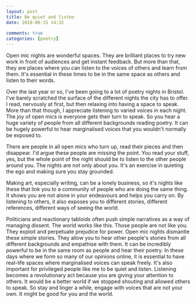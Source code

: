 ```yaml
---  
layout: post  
title: Be quiet and listen  
date: 2019-06-15 14:32  
  
comments: true  
categories: [poetry]  
---  
```


Open mic nights are wonderful spaces. They are brilliant places to try new work in front of audiences and get instant feedback. But more than that, they are places where you can listen to the voices of others and learn from them. It's essential in these times to be in the same space as others and listen to their words.  
<!--more-->
Over the last year or so, I've been going to a lot of poetry nights in Bristol. I've barely scratched the surface of the different nights the city has to offer. I read, nervously at first, but then relaxing into having a space to speak. More than that though, I appreciate listening to varied voices in each night. The joy of open mics is everyone gets their turn to speak. So you hear a huge variety of people from all different backgrounds reading poetry. It can be hugely powerful to hear marginalised voices that you wouldn't normally be exposed to.   

There are people in all open mics who turn up, read their pieces and then disappear. I'd argue these people are missing the point. You read your stuff, yes, but the whole point of the night should be to listen to the other people around you. The nights are not only about you. It's an exercise in quieting the ego and making sure you stay grounded.   

Making art, especially writing, can be a lonely business, so it's nights like these that link you to a community of people who are doing the same thing.  It shows you are not alone in your endeavours and helps you carry on. By listening to others, it also exposes you to different stories, different references, different ways of seeing the world.   

Politicians and reactionary tabloids often push simple narratives as a way of managing dissent. The world works like this. Those people are not like you. They exploit and perpetuate prejudice for power. Open mic nights dismantle these simple stories. They allow you to hear other people's stories from all different backgrounds and empathise with them. It can be incredibly powerful to be in the same room as people and hear their poetry. In these days where we form so many of our opinions online, it is essential to have real-life spaces where marginalised voices can speak freely. It's also important for privileged people like me to be quiet and listen. Listening becomes a revolutionary act because you are giving your attention to others. It would be a better world if we stopped shouting and allowed others to speak. So stay and linger a while, engage with voices that are not your own. It might be good for you and the world.   
